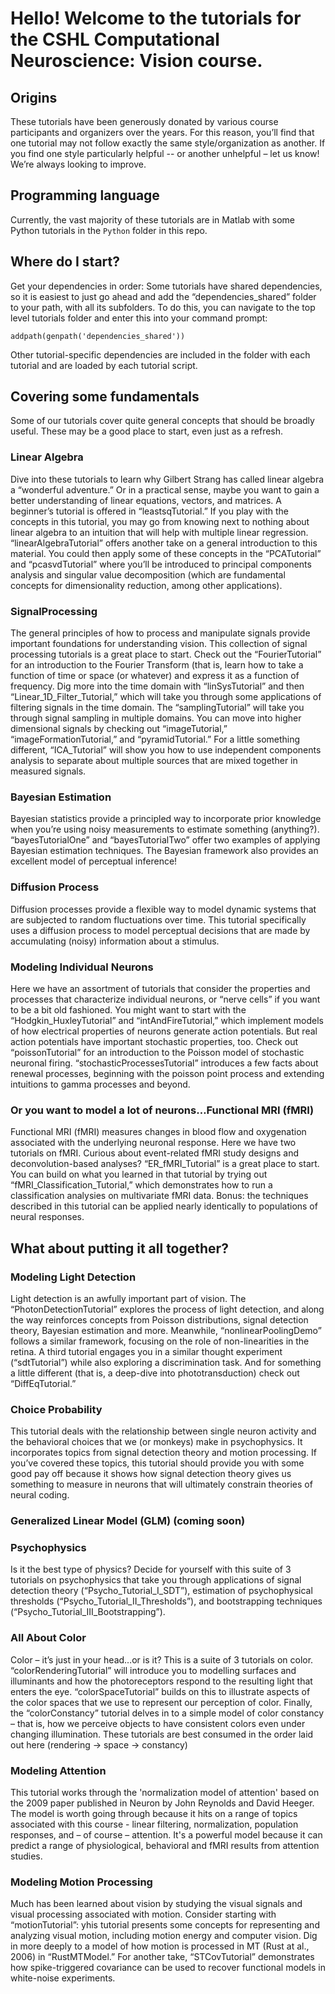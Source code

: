 # Hello! Welcome to the tutorials for the CSHL Computational Neuroscience: Vision course. 

## Origins
 
These tutorials have been generously donated by various course participants and organizers over the years. For this reason, you’ll find that one tutorial may not follow exactly the same style/organization as another. If you find one style particularly helpful -- or another unhelpful – let us know! We’re always looking to improve.

## Programming language

Currently, the vast majority of these tutorials are in Matlab with some Python tutorials in the `Python` folder in this repo. 

## Where do I start?

Get your dependencies in order: Some tutorials have shared dependencies, so it is easiest to just go ahead and add the “dependencies_shared” folder to your path, with all its subfolders. To do this, you can navigate to the top level tutorials folder and enter this into your command prompt:

`addpath(genpath('dependencies_shared'))`

Other tutorial-specific dependencies are included in the folder with each tutorial and are loaded by each tutorial script.


## Covering some fundamentals

Some of our tutorials cover quite general concepts that should be broadly useful. These may be a good place to start, even just as a refresh.

### Linear Algebra

Dive into these tutorials to learn why Gilbert Strang has called linear algebra a “wonderful adventure.” Or in a practical sense, maybe you want to gain a better understanding of linear equations, vectors, and matrices. A beginner’s tutorial is offered in “leastsqTutorial.”  If you play with the concepts in this tutorial, you may go from knowing next to nothing about linear algebra to an intuition that will help with multiple linear regression. “linearAlgebraTutorial” offers another take on a general introduction to this material. You could then apply some of these concepts in the “PCATutorial” and “pcasvdTutorial” where you’ll be introduced to principal components analysis and singular value decomposition (which are fundamental concepts for dimensionality reduction, among other applications).

### SignalProcessing

The general principles of how to process and manipulate signals provide important foundations for understanding vision. This collection of signal processing tutorials is a great place to start. Check out the “FourierTutorial” for an introduction to the Fourier Transform (that is, learn how to take a function of time or space (or whatever) and express it as a function of frequency. Dig more into the time domain with “linSysTutorial” and then “Linear_1D_Filter_Tutorial,” which will take you through some applications of filtering signals in the time domain. The “samplingTutorial” will take you through signal sampling in multiple domains. You can move into higher dimensional signals by checking out “imageTutorial,” “imageFormationTutorial,” and “pyramidTutorial.” For a little something different, “ICA_Tutorial” will show you how to use independent components analysis to separate about multiple sources that are mixed together in measured signals.

### Bayesian Estimation

Bayesian statistics provide a principled way to incorporate prior knowledge when you’re using noisy measurements to estimate something (anything?). “bayesTutorialOne” and “bayesTutorialTwo” offer two examples of applying Bayesian estimation techniques. The Bayesian framework also provides an excellent model of perceptual inference!

### Diffusion Process

Diffusion processes provide a flexible way to model dynamic systems that are subjected to random fluctuations over time. This tutorial specifically uses a diffusion process to model perceptual decisions that are made by accumulating (noisy) information about a stimulus.

### Modeling Individual Neurons

Here we have an assortment of tutorials that consider the properties and processes that characterize individual neurons, or “nerve cells” if you want to be a bit old fashioned. You might want to start with the “Hodgkin_HuxleyTutorial” and “intAndFireTutorial,” which implement models of how electrical properties of neurons generate action potentials. But real action potentials have important stochastic properties, too. Check out “poissonTutorial” for an introduction to the Poisson model of stochastic neuronal firing. “stochasticProcessesTutorial” introduces a few facts about renewal processes, beginning with the poisson point process and extending intuitions to gamma processes and beyond.

### Or you want to model a lot of neurons…Functional MRI (fMRI)

Functional MRI (fMRI) measures changes in blood flow and oxygenation associated with the underlying neuronal response. Here we have two tutorials on fMRI. Curious about event-related fMRI study designs and deconvolution-based analyses? “ER_fMRI_Tutorial” is a great place to start. You can build on what you learned in that tutorial by trying out “fMRI_Classification_Tutorial,” which demonstrates how to run a classification analysies on multivariate fMRI data. Bonus: the techniques described in this tutorial can be applied nearly identically to populations of neural responses.

## What about putting it all together?

### Modeling Light Detection

Light detection is an awfully important part of vision. The “PhotonDetectionTutorial” explores the process of light detection, and along the way reinforces concepts from Poisson distributions, signal detection theory, Bayesian estimation and more. Meanwhile, “nonlinearPoolingDemo” follows a similar framework, focusing on the role of non-linearities in the retina. A third tutorial engages you in a similar thought experiment (“sdtTutorial”) while also exploring a discrimination task. And for something a little different (that is, a deep-dive into phototransduction) check out “DiffEqTutorial.”

### Choice Probability

This tutorial deals with the relationship between single neuron activity and the behavioral choices that we (or monkeys) make in psychophysics. It incorporates topics from signal detection theory and motion processing. If you’ve covered these topics, this tutorial should provide you with some good pay off because it shows how signal detection theory gives us something to measure in neurons that will ultimately constrain theories of neural coding.

### Generalized Linear Model (GLM) (coming soon)

### Psychophysics

Is it the best type of physics? Decide for yourself with this suite of 3 tutorials on psychophysics that take you through applications of signal detection theory (“Psycho_Tutorial_I_SDT”), estimation of psychophysical thresholds (“Psycho_Tutorial_II_Thresholds”), and bootstrapping techniques (“Psycho_Tutorial_III_Bootstrapping”).

### All About Color

Color – it’s just in your head…or is it? This is a suite of 3 tutorials on color. “colorRenderingTutorial” will introduce you to modelling surfaces and illuminants and how the photoreceptors respond to the resulting light that enters the eye. “colorSpaceTutorial” builds on this to illustrate aspects of the color spaces that we use to represent our perception of color. Finally, the “colorConstancy” tutorial delves in to a simple model of color constancy – that is, how we perceive objects to have consistent colors even under changing illumination. These tutorials are best consumed in the order laid out here (rendering -> space -> constancy)

### Modeling Attention

This tutorial works through the 'normalization model of attention' based on the 2009 paper published in Neuron by John Reynolds and David Heeger. The model is worth going through because it hits on a range of topics associated with this course - linear filtering, normalization, population responses, and – of course – attention.  It's a powerful model because it can predict a range of physiological, behavioral and fMRI results from attention studies.

### Modeling Motion Processing

Much has been learned about vision by studying the visual signals and visual processing associated with motion. Consider starting with “motionTutorial”: yhis tutorial presents some concepts for representing and analyzing visual motion, including motion energy and computer vision. Dig in more deeply to a model of how motion is processed in MT (Rust at al., 2006) in “RustMTModel.” For another take, “STCovTutorial” demonstrates how spike-triggered covariance can be used to recover functional models in white-noise experiments.


